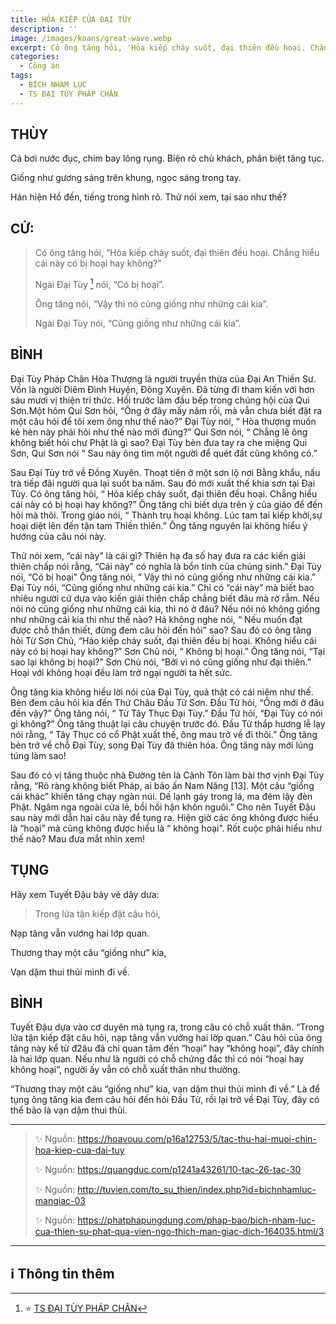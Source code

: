```yaml
---
title: HỎA KIẾP CỦA ĐẠI TÙY
description: ''
image: /images/koans/great-wave.webp
excerpt: Có ông tăng hỏi, 'Hỏa kiếp cháy suốt, đại thiên đều hoại. Chẳng hiểu cái này có bị hoại hay không?'
categories:
  - Công án
tags:
  - BÍCH NHAM LỤC
  - TS ĐẠI TÙY PHÁP CHÂN
---
```


## THÙY

Cá bơi nước đục, chim bay lông rụng. Biện rõ chủ khách, phân biệt tăng tục.

Giống như gương sáng trên khung, ngọc sáng trong tay.

Hán hiện Hồ đến, tiếng trong hình rõ. Thử nói xem, tại sao như thế?

## CỬ:

> Có ông tăng hỏi, “Hỏa kiếp cháy suốt, đại thiên đều hoại. Chẳng hiểu cái này có bị hoại hay không?”
>
> Ngài Đại Tùy [^1] nói, “Có bị hoại”.
>
> Ông tăng nói, “Vậy thì nó cũng giống như những cái kia”.
>
> Ngài Đại Tùy nói, “Cũng giống như những cái kia”.

## BÌNH

Đại Tùy Pháp Chân Hòa Thượng là người truyền thừa của Đại An Thiền Sư. Vốn là người Diêm Đình Huyện, Đông Xuyên. Đã từng đi tham kiến với hơn sáu mươi vị thiện tri thức. Hồi trước làm đầu bếp trong chúng hội của Qui Sơn.Một hôm Qui Sơn hỏi, “Ông ở đây mấy năm rồi, mà vẫn chưa biết đặt ra một câu hỏi để tôi xem ông như thế nào?” Đại Tùy nói, “ Hòa thượng muốn kẻ hèn này phải hỏi như thế nào mới đúng?” Qui Sơn nói, “ Chẳng lẽ ông không biết hỏi chư Phật là gì sao? Đại Tùy bèn đưa tay ra che miệng Qui Sơn, Qui Sơn nói “ Sau này ông tìm một người để quét đất cũng không có.”

Sau Đại Tùy trở về Đồng Xuyên. Thoạt tiên ở một sơn lộ nơi Bằng khẩu, nấu trà tiếp đãi người qua lại suốt ba năm. Sau đó mới xuất thế khia sơn tại Đại Tùy. Có ông tăng hỏi, “ Hỏa kiếp cháy suốt, đại thiên đều hoại. Chẳng hiểu cái này có bị hoại hay không?” Ông tăng chỉ biết dựa trên ý của giáo để đến hỏi mà thôi. Trong giáo nói, “ Thành trụ hoại không. Lúc tam tai kiếp khởi,sự hoại diệt lên đến tận tam Thiền thiên.” Ông tăng nguyên lai không hiểu ý hướng của câu nói này.

Thử nói xem, “cái này” là cái gì? Thiên hạ đa số hay đưa ra các kiến giải thiên chấp nói rằng, “Cái này” có nghĩa là bổn tính của chúng sinh.” Đại Tùy nói, “Có bị hoại” Ông tăng nói, “ Vậy thì nó cũng giống như những cái kia.” Đại Tùy nói, “Cũng giống như những cái kia.” Chỉ có “cái này” mà biết bao nhiêu người cứ dựa vào kiến giải thiên chấp chẳng biết đâu mà rờ rẫm. Nếu nói nó cũng giống như những cái kia, thì nó ở đâu? Nếu nói nó không giống như những cái kia thì như thế nào? Há không nghe nói, “ Nếu muốn đạt được chỗ thân thiết, đừng đem câu hỏi đến hỏi” sao? Sau đó có ông tăng hỏi Từ Sơn Chủ, “Hảo kiếp cháy suốt, đại thiên đều bị hoại. Không hiểu cái này có bị hoại hay không?” Sơn Chủ nói, “ Không bị hoại.” Ông tăng nói, “Tại sao lại không bị hoại?” Sơn Chủ nói, “Bởi vì nó cũng giống như đại thiên.” Hoại với không hoại đều làm trở ngại người ta hết sức.

Ông tăng kia không hiểu lời nói của Đại Tùy, quả thật có cái niệm như thế. Bèn đem câu hỏi kia đến Thứ Châu Đầu Tử Sơn. Đầu Tử hỏi, “Ông mới ở đâu đến vậy?” Ông tăng nói, “ Từ Tây Thục Đại Tùy.” Đầu Tử hỏi, “Đại Tùy có nói gì không?” Ông tăng thuật lại câu chuyện trước đó. Đầu Tử thắp hương lễ lạy nói rằng, “ Tây Thục có cổ Phật xuất thế, ông mau trở về đi thôi.” Ông tăng bèn trở về chỗ Đại Tùy, song Đại Tùy đã thiên hóa. Ông tăng này mới lúng túng làm sao!

Sau đó có vị tăng thuộc nhà Đường tên là Cảnh Tôn làm bài thơ vịnh Đại Tùy rằng, “Rõ ràng không biết Pháp, ai bảo ấn Nam Năng [13]. Một câu “giống cái khác” khiến tăng chạy ngàn núi. Dế lạnh gáy trong lá, ma đêm lậy đèn Phật. Ngâm nga ngoài cửa lẻ, bồi hồi hận khôn nguôi.” Cho nên Tuyết Đậu sau này mới dẫn hai câu này để tụng ra. Hiện giờ các ông không được hiểu là “hoại” mà cũng không được hiểu là “ không hoại”. Rốt cuộc phải hiểu như thế nào? Mau đưa mắt nhìn xem!

## TỤNG

Hãy xem Tuyết Đậu bày vẽ dây dưa:

> Trong lửa tận kiếp đặt câu hỏi,

Nạp tăng vẫn vướng hai lớp quan.

Thương thay một câu “giống như” kia,

Vạn dặm thui thủi mình đi về.

## BÌNH

Tuyết Đậu dựa vào cơ duyên mà tụng ra, trong câu có chỗ xuất thân. “Trong lửa tận kiếp đặt câu hỏi, nạp tăng vẫn vướng hai lờp quan.” Câu hỏi của ông tăng này kể từ đ2âu đã chỉ quan tâm đến “hoại” hay “không hoại”, đây chính là hai lớp quan. Nếu như là người có chỗ chứng đắc thì có nói “hoại hay không hoại”, người ấy vẫn có chỗ xuất thân như thường.

“Thương thay một câu “giống như” kia, vạn dặm thui thủi mình đi về.” Là để tụng ông tăng kia đem câu hỏi đến hỏi Đầu Tử, rồi lại trở về Đại Tùy, đây có thể bảo là vạn dặm thui thủi.

<hr class="blog-rule" />

> ✨ Nguồn: https://hoavouu.com/p16a12753/5/tac-thu-hai-muoi-chin-hoa-kiep-cua-dai-tuy
>
> ✨ Nguồn: https://quangduc.com/p1241a43261/10-tac-26-tac-30
>
> ✨ Nguồn: http://tuvien.com/to_su_thien/index.php?id=bichnhamluc-mangiac-03
>
> ✨ Nguồn: https://phatphapungdung.com/phap-bao/bich-nham-luc-cua-thien-su-phat-qua-vien-ngo-thich-man-giac-dich-164035.html/3

<hr class="blog-rule" />

## ℹ️ Thông tin thêm

[^1]: ⭐️ <a href="https://blog.phapthihoi.org/gt-member/ts-dai-tuy-phap-chan/" target="_blank">TS ĐẠI TÙY PHÁP CHÂN</a>
